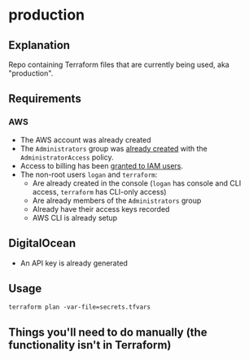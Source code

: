 # production

## Explanation

Repo containing Terraform files that are currently being used, aka "production".

## Requirements

### AWS

* The AWS account was already created
* The `Administrators` group was [already created](https://docs.aws.amazon.com/IAM/latest/UserGuide/getting-started_create-admin-group.html) with the `AdministratorAccess` policy.
* Access to billing has been [granted to IAM users](https://docs.aws.amazon.com/awsaccountbilling/latest/aboutv2/control-access-billing.html#ControllingAccessWebsite-Activate).
* The non-root users `logan` and `terraform`:
  * Are already created in the console (`logan` has console and CLI access, `terraform` has CLI-only access)
  * Are already members of the `Administrators` group
  * Already have their access keys recorded
  * AWS CLI is already setup

## DigitalOcean

* An API key is already generated

## Usage

```
terraform plan -var-file=secrets.tfvars
```

## Things you'll need to do manually (the functionality isn't in Terraform)
